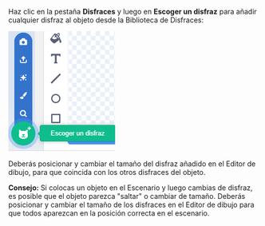 Haz clic en la pestaña **Disfraces** y luego en **Escoger un disfraz** para añadir cualquier disfraz al objeto desde la Biblioteca de Disfraces:

![El ícono 'Escoger un disfraz' resaltado.](images/choose-a-costume.png)

Deberás posicionar y cambiar el tamaño del disfraz añadido en el Editor de dibujo, para que coincida con los otros disfraces del objeto.

**Consejo:** Si colocas un objeto en el Escenario y luego cambias de disfraz, es posible que el objeto parezca "saltar" o cambiar de tamaño. Deberás posicionar y cambiar el tamaño de los disfraces en el Editor de dibujo para que todos aparezcan en la posición correcta en el escenario.

